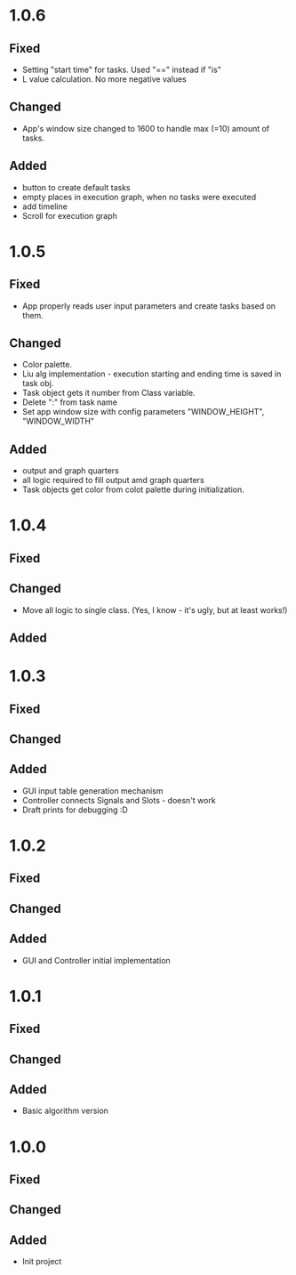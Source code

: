 # 1.0.6

## Fixed

- Setting "start time" for tasks. Used "==" instead if "is"
- L value calculation. No more negative values

## Changed

- App's window size changed to 1600 to handle max (=10) amount of tasks.

## Added

- button to create default tasks
- empty places in execution graph, when no tasks were executed
- add timeline
- Scroll for execution graph

# 1.0.5

## Fixed

- App properly reads user input parameters and create tasks based on them.

## Changed

- Color palette.
- Liu alg implementation - execution starting and ending time is saved in task obj.
- Task object gets it number from Class variable.
- Delete ":" from task name
- Set app window size with config parameters "WINDOW_HEIGHT", "WINDOW_WIDTH"

## Added

- output and graph quarters
- all logic required to fill output amd graph quarters
- Task objects get color from colot palette during initialization.

# 1.0.4

## Fixed

## Changed

- Move all logic to single class. (Yes, I know - it's ugly, but at least works!)

## Added

# 1.0.3

## Fixed

## Changed

## Added

- GUI input table generation mechanism
- Controller connects Signals and Slots - doesn't work
- Draft prints for debugging :D

# 1.0.2

## Fixed

## Changed

## Added

- GUI and Controller initial implementation

# 1.0.1

## Fixed

## Changed

## Added

- Basic algorithm version

# 1.0.0

## Fixed

## Changed

## Added

- Init project
